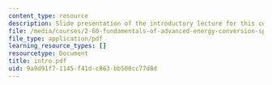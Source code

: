 ```yaml
---
content_type: resource
description: Slide presentation of the introductory lecture for this course.
file: /media/courses/2-60-fundamentals-of-advanced-energy-conversion-spring-2004/9a9d91f71145f41dc863bb500cc77d8d_intro.pdf
file_type: application/pdf
learning_resource_types: []
resourcetype: Document
title: intro.pdf
uid: 9a9d91f7-1145-f41d-c863-bb500cc77d8d
---
```

